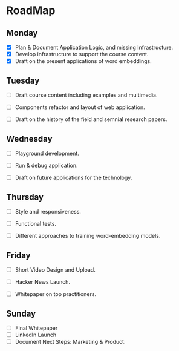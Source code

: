 # RoadMap

## Monday
- [X] Plan & Document Application Logic, and missing Infrastructure.
- [X] Develop infrastructure to support the course content. 
- [X] Draft on the present applications of word embeddings.

## Tuesday
- [ ] Draft course content including examples and multimedia.
- [ ] Components refactor and layout of web application. 
- [ ] Draft on the history of the field and semnial research papers.


## Wednesday
- [ ] Playground development.
- [ ] Run & debug application.
- [ ] Draft on future applications for the technology.


## Thursday
- [ ] Style and responsiveness.
- [ ] Functional tests.
- [ ] Different approaches to training word-embedding models.


## Friday
- [ ] Short Video Design and Upload. 
- [ ] Hacker News Launch.
- [ ] Whitepaper on top practitioners.


## Sunday
- [ ] Final Whitepaper 
- [ ] LinkedIn Launch 
- [ ] Document Next Steps: Marketing & Product.
